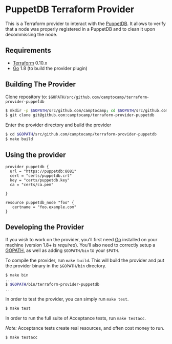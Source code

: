 PuppetDB Terraform Provider
===========================

This is a Terraform provider to interact with the [PuppetDB](https://puppet.com/docs/puppetdb/latest/index.html). It allows to verify that a node was properly registered in a PuppetDB and to clean it upon decommissing the node.


Requirements
------------

-	[Terraform](https://www.terraform.io/downloads.html) 0.10.x
-	[Go](https://golang.org/doc/install) 1.8 (to build the provider plugin)

Building The Provider
---------------------

Clone repository to: `$GOPATH/src/github.com/camptocamp/terraform-provider-puppetdb`

```sh
$ mkdir -p $GOPATH/src/github.com/camptocamp; cd $GOPATH/src/github.com/camptocamp
$ git clone git@github.com:camptocamp/terraform-provider-puppetdb
```

Enter the provider directory and build the provider

```sh
$ cd $GOPATH/src/github.com/camptocamp/terraform-provider-puppetdb
$ make build
```

Using the provider
----------------------

```hcl
provider puppetdb {
  url = "https://puppetdb:8081"
  cert = "certs/puppetdb.crt"
  key = "certs/puppetdb.key"
  ca = "certs/ca.pem"
  
}

resource puppetdb_node "foo" {
   certname = "foo.example.com"
}
```


Developing the Provider
---------------------------

If you wish to work on the provider, you'll first need [Go](http://www.golang.org) installed on your machine (version 1.8+ is *required*). You'll also need to correctly setup a [GOPATH](http://golang.org/doc/code.html#GOPATH), as well as adding `$GOPATH/bin` to your `$PATH`.

To compile the provider, run `make build`. This will build the provider and put the provider binary in the `$GOPATH/bin` directory.

```sh
$ make bin
...
$ $GOPATH/bin/terraform-provider-puppetdb
...
```

In order to test the provider, you can simply run `make test`.

```sh
$ make test
```

In order to run the full suite of Acceptance tests, run `make testacc`.

*Note:* Acceptance tests create real resources, and often cost money to run.

```sh
$ make testacc
```
